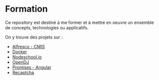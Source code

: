 # Formation

Ce repository est destiné à me former et à mettre en oeuvre un ensemble de concepts, technologies ou applicatifs.

On y trouve des projets sur :

* [Alfresco - CMIS](alfresco-cmis)
* [Docker](docker)
* [Nodeschool.io](nodeschool.io)
* [OpenDJ](opendj)
* [Promises - Angular](promises-angular)
* [Recaptcha](recaptcha)